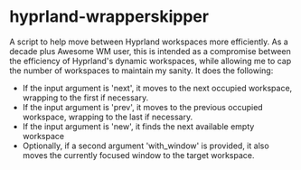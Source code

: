 # hyprland-wrapperskipper
A script to help move between Hyprland workspaces more efficiently. As a decade plus Awesome WM user, this is intended as a compromise between the efficiency of Hyprland's dynamic workspaces, while allowing me to cap the number of workspaces to maintain my sanity. It does the following:
- If the input argument is 'next', it moves to the next occupied workspace, wrapping to the first if necessary.
- If the input argument is 'prev', it moves to the previous occupied workspace, wrapping to the last if necessary.
- If the input argument is 'new', it finds the next available empty workspace
- Optionally, if a second argument 'with_window' is provided, it also moves the currently focused window to the target workspace.
